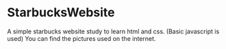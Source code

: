 # StarbucksWebsite
A simple starbucks website study to learn html and css. (Basic javascript is used)
You can find the pictures used on the internet.



